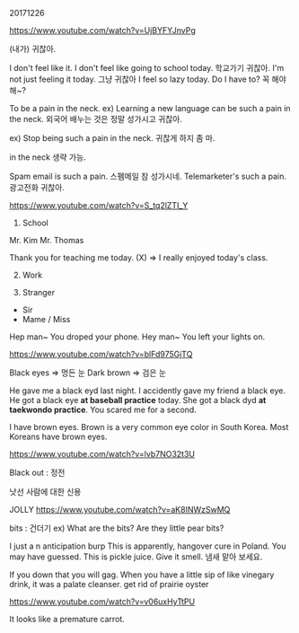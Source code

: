 20171226

https://www.youtube.com/watch?v=UjBYFYJnvPg

(내가) 귀찮아. 

I don't feel like it.
I don't feel like going to school today. 학교가기 귀찮아.
I'm not just feeling it today. 그냥 귀찮아
I feel so lazy today. 
Do I have to? 꼭 해야해~?



To be a pain in the neck.
ex) Learning a new language can be such a pain in the neck. 외국어 배누는 것은 정말 성가시고 귀찮아.

ex) Stop being such a pain in the neck. 귀찮게 하지 좀 마.

in the neck 생략 가능.

Spam email is such a pain. 스펨메일 참 성가시네.
Telemarketer's such a pain. 광고전화 귀찮아.

https://www.youtube.com/watch?v=S_tq2lZTI_Y

1) School 

Mr. Kim
Mr. Thomas

Thank you for teaching me today. (X)
=> I really enjoyed today's class. 

2) Work


3) Stranger

- Sir
- Mame / Miss 

Hep man~ You droped your phone.
Hey man~ You left your lights on.


https://www.youtube.com/watch?v=blFd975GjTQ

Black eyes => 멍든 눈
Dark brown => 검은 눈

He gave me a black eyd last night.
I accidently gave my friend a black eye.
He got a black eye **at baseball practice** today.
She got a black dyd **at taekwondo practice**.
You scared me for a second.

I have brown eyes.
Brown is a very common eye color in South Korea.
Most Koreans have brown eyes.


https://www.youtube.com/watch?v=lvb7NO32t3U

Black out : 정전 

낫선 사람에 대한 신용


JOLLY https://www.youtube.com/watch?v=aK8INWzSwMQ

bits : 건더기
ex) What are the bits? Are they little pear bits?

I just a n anticipation burp
This is apparently, hangover cure in Poland.
You may have guessed. This is pickle juice.
Give it smell. 냄새 맡아 보세요.

If you down that you will gag.
When you have a little sip of like vinegary drink, it was a palate cleanser.
get rid of 
prairie oyster

https://www.youtube.com/watch?v=v06uxHyTtPU

It looks like a premature carrot.


